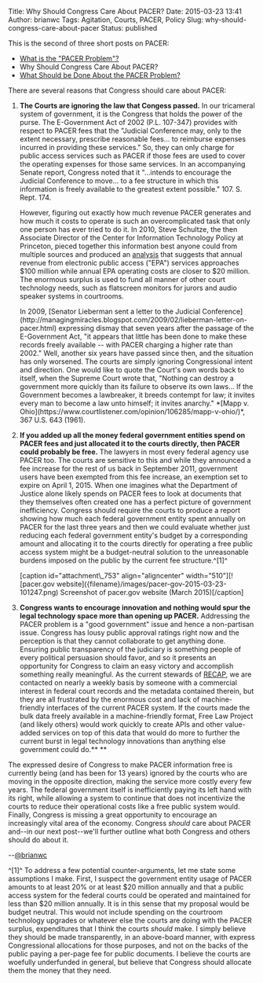 Title: Why Should Congress Care About PACER?
Date: 2015-03-23 13:41
Author: brianwc
Tags: Agitation, Courts, PACER, Policy
Slug: why-should-congress-care-about-pacer
Status: published

This is the second of three short posts on PACER:

-   [What is the "PACER
    Problem"?](http://freelawproject.org/2015/03/20/what-is-the-pacer-problem/)
-   Why Should Congress Care About PACER?
-   [What Should be Done About the PACER
    Problem?](http://freelawproject.org/2015/03/24/what-should-be-done-about-the-pacer-problem/)

There are several reasons that Congress should care about PACER:

1.  **The Courts are ignoring the law that Congess passed.** In our
    tricameral system of government, it is the Congress that holds the
    power of the purse. The E-Government Act of 2002 (P.L. 107-347)
    provides with respect to PACER fees that the "Judicial Conference
    may, only to the extent necessary, prescribe reasonable fees... to
    reimburse expenses incurred in providing these services." So, they
    can only charge for public access services such as PACER if those
    fees are used to cover the operating expenses for those same
    services. In an accompanying Senate report, Congress noted that it
    "...intends to encourage the Judicial Conference to move... to a fee
    structure in which this information is freely available to the
    greatest extent possible." 107. S. Rept. 174.

    However, figuring out exactly how much revenue PACER generates and
    how much it costs to operate is such an overcomplicated task that
    only one person has ever tried to do it. In 2010, Steve Schultze,
    the then Associate Director of the Center for Information Technology
    Policy at Princeton, pieced together this information best anyone
    could from multiple sources and produced an
    [analysis](http://managingmiracles.blogspot.com/2010/05/what-is-electronic-public-access-to.html)
    that suggests that annual revenue from electronic public access
    ("EPA") services approaches \$100 million while annual EPA operating
    costs are closer to \$20 million. The enormous surplus is used to
    fund all manner of other court technology needs, such as flatscreen
    monitors for jurors and audio speaker systems in courtrooms.

    <p>
    In 2009, [Senator Lieberman sent a letter to the Judicial
    Conference](http://managingmiracles.blogspot.com/2009/02/lieberman-letter-on-pacer.html)
    expressing dismay that seven years after the passage of the
    E-Government Act, "it appears that little has been done to make
    these records freely available -- with PACER charging a higher rate
    than 2002." Well, another six years have passed since then, and the
    situation has only worsened. The courts are simply ignoring
    Congressional intent and direction. One would like to quote the
    Court's own words back to itself, when the Supreme Court wrote that,
    "Nothing can destroy a government more quickly than its failure to
    observe its own laws... If the Government becomes a lawbreaker, it
    breeds contempt for law; it invites every man to become a law unto
    himself; it invites anarchy." *[Mapp v.
    Ohio](https://www.courtlistener.com/opinion/106285/mapp-v-ohio/)*,
    367 U.S. 643 (1961).

2.  **If you added up all the money federal government entities spend on
    PACER fees and just allocated it to the courts directly, then PACER
    could probably be free.** The lawyers in most every federal agency
    use PACER too. The courts are sensitive to this and while they
    announced a fee increase for the rest of us back in September 2011,
    government users have been exempted from this fee increase, an
    exemption set to expire on April 1, 2015. When one imagines what the
    Department of Justice alone likely spends on PACER fees to look at
    documents that they themselves often created one has a perfect
    picture of government inefficiency. Congress should require the
    courts to produce a report showing how much each federal government
    entity spent annually on PACER for the last three years and then we
    could evaluate whether just reducing each federal government
    entity's budget by a corresponding amount and allocating it to the
    courts directly for operating a free public access system might be a
    budget-neutral solution to the unreasonable burdens imposed on the
    public by the current fee structure.^[1]^
    <p>
    [caption id="attachment\_753" align="aligncenter"
    width="510"][![pacer.gov
    website]({filename}/images/pacer-gov-2015-03-23-101247.png)
    Screenshot of pacer.gov website (March 2015)[/caption]
3.  **Congress wants to encourage innovation and nothing would spur the
    legal technology space more than opening up PACER.** Addressing the
    PACER problem is a "good government" issue and hence a non-partisan
    issue. Congress has lousy public approval ratings right now and the
    perception is that they cannot collaborate to get anything done.
    Ensuring public transparency of the judiciary is something people of
    every political persuasion should favor, and so it presents an
    opportunity for Congress to claim an easy victory and accomplish
    something really meaningful. As the current stewards of
    [RECAP](http://recapthelaw.org), we are contacted on nearly a weekly
    basis by someone with a commercial interest in federal court records
    and the metadata contained therein, but they are all frustrated by
    the enormous cost and lack of machine-friendly interfaces of the
    current PACER system. If the courts made the bulk data freely
    available in a machine-friendly format, Free Law Project (and likely
    others) would work quickly to create APIs and other value-added
    services on top of this data that would do more to further the
    current burst in legal technology innovations than anything else
    government could do.**
   **

The expressed desire of Congress to make PACER information free is
currently being (and has been for 13 years) ignored by the courts who
are moving in the opposite direction, making the service more costly
every few years. The federal government itself is inefficiently paying
its left hand with its right, while allowing a system to continue that
does not incentivize the courts to reduce their operational costs like a
free public system would. Finally, Congress is missing a great
opportunity to encourage an increasingly vital area of the economy.
Congress *should* care about PACER and--in our next post--we'll further
outline what both Congress and others should do about it.

--[@brianwc](http://twitter.com/brianwc)

^[1]^ To address a few potential counter-arguments, let me state some
assumptions I make. First, I suspect the government entity usage of
PACER amounts to at least 20% or at least \$20 million annually and that
a public access system for the federal courts could be operated and
maintained for less than \$20 million annually. It is in this sense that
my proposal would be budget neutral. This would not include spending on
the courtroom technology upgrades or whatever else the courts are doing
with the PACER surplus, expenditures that I think the courts *should*
make. I simply believe they should be made transparently, in an
above-board manner, with express Congressional allocations for those
purposes, and not on the backs of the public paying a per-page fee for
public documents. I believe the courts are woefully underfunded in
general, but believe that Congress should allocate them the money that
they need.

